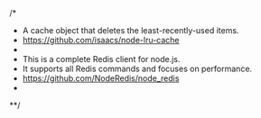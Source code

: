 /*
 *  A cache object that deletes the least-recently-used items.
 *	https://github.com/isaacs/node-lru-cache
 *
 *	This is a complete Redis client for node.js. 
 *	It supports all Redis commands and focuses on performance.
 *	https://github.com/NodeRedis/node_redis
 *
**/